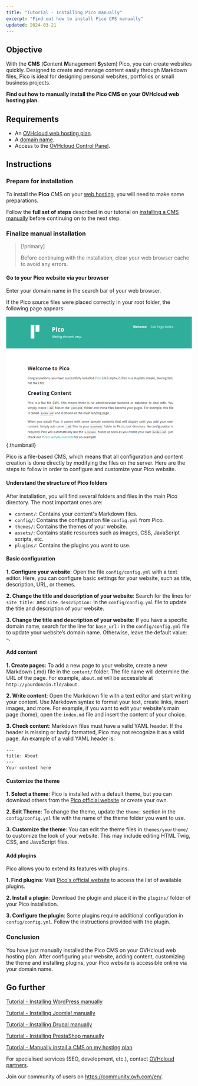 ```yaml
---
title: "Tutorial - Installing Pico manually"
excerpt: "Find out how to install Pico CMS manually"
updated: 2024-03-21
---
```


## Objective

With the **CMS** (**C**ontent **M**anagement **S**ystem) Pico, you can create websites quickly. Designed to create and manage content easily through Markdown files, Pico is ideal for designing personal websites, portfolios or small business projects.

**Find out how to manually install the Pico CMS on your OVHcloud web hosting plan.**

## Requirements

- An [OVHcloud web hosting plan](https://www.ovhcloud.com/en/web-hosting/).
- A [domain name](https://www.ovhcloud.com/en/domains/).
- Access to the [OVHcloud Control Panel](https://ca.ovh.com/auth/?action=gotomanager&from=https://www.ovh.com/world/&ovhSubsidiary=we).

## Instructions

### Prepare for installation

To install the **Pico** CMS on your [web hosting](https://www.ovhcloud.com/en/web-hosting/), you will need to make some preparations.

Follow the **full set of steps** described in our tutorial on [installing a CMS manually](/pages/web_cloud/web_hosting/cms_manual_installation) before continuing on to the next step.

### Finalize manual installation

> [!primary]
>
> Before continuing with the installation, clear your web browser cache to avoid any errors.
>

#### Go to your Pico website via your browser

Enter your domain name in the search bar of your web browser.

If the Pico source files were placed correctly in your root folder, the following page appears:

![Pico installation](images/welcome_page.png){.thumbnail}

Pico is a file-based CMS, which means that all configuration and content creation is done directly by modifying the files on the server. Here are the steps to follow in order to configure and customize your Pico website.

#### Understand the structure of Pico folders

After installation, you will find several folders and files in the main Pico directory. The most important ones are:

- `content/`: Contains your content's Markdown files.
- `config/`: Contains the configuration file `config.yml` from Pico.
- `themes/`: Contains the themes of your website.
- `assets/`: Contains static resources such as images, CSS, JavaScript scripts, etc.
- `plugins/`: Contains the plugins you want to use.

#### Basic configuration

**1. Configure your website**: Open the file `config/config.yml` with a text editor. Here, you can configure basic settings for your website, such as title, description, URL, or themes.

**2. Change the title and description of your website**: Search for the lines for `site_title:` and `site_description:` in the `config/config.yml` file to update the title and description of your website.

**3. Change the title and description of your website**: If you have a specific domain name, search for the line for `base_url:` in the `config/config.yml` file to update your website’s domain name. Otherwise, leave the default value: `~`.

#### Add content

**1. Create pages**: To add a new page to your website, create a new Markdown (.md) file in the `content/` folder. The file name will determine the URL of the page. For example, `about.md` will be accessible at `http://yourdomain.tld/about`.

**2. Write content**: Open the Markdown file with a text editor and start writing your content. Use Markdown syntax to format your text, create links, insert images, and more. For example, if you want to edit your website's main page (home), open the `index.md` file and insert the content of your choice.

**3. Check content**: Markdown files must have a valid YAML header. If the header is missing or badly formatted, Pico may not recognize it as a valid page. An example of a valid YAML header is:

```console
---
title: About
---
Your content here
```

#### Customize the theme

**1. Select a theme**: Pico is installed with a default theme, but you can download others from the [Pico official website](https://picocms.org/themes/) or create your own.

**2. Edit Theme**: To change the theme, update the `theme:` section in the `config/config.yml` file with the name of the theme folder you want to use.

**3. Customize the theme**: You can edit the theme files in `themes/yourtheme/` to customize the look of your website. This may include editing HTML Twig, CSS, and JavaScript files.

#### Add plugins

Pico allows you to extend its features with plugins.

**1. Find plugins**: Visit [Pico's official website](https://picocms.org/plugins/) to access the list of available plugins.

**2. Install a plugin**: Download the plugin and place it in the `plugins/` folder of your Pico installation.

**3. Configure the plugin**: Some plugins require additional configuration in `config/config.yml`. Follow the instructions provided with the plugin.

### Conclusion

You have just manually installed the Pico CMS on your OVHcloud web hosting plan. After configuring your website, adding content, customizing the theme and installing plugins, your Pico website is accessible online via your domain name.

## Go further <a name="go-further"></a>

[Tutorial - Installing WordPress manually](/pages/web_cloud/web_hosting/cms_manual_installation_wordpress)

[Tutorial - Installing Joomla! manually](/pages/web_cloud/web_hosting/cms_manual_installation_joomla)

[Tutorial - Installing Drupal manually](/pages/web_cloud/web_hosting/cms_manual_installation_drupal)

[Tutorial - Installing PrestaShop manually](/pages/web_cloud/web_hosting/cms_manual_installation_prestashop)

[Tutorial - Manually install a CMS on my hosting plan](/pages/web_cloud/web_hosting/cms_manual_installation)
 
For specialised services (SEO, development, etc.), contact [OVHcloud partners](https://partner.ovhcloud.com/en/directory/).
 
Join our community of users on <https://community.ovh.com/en/>.